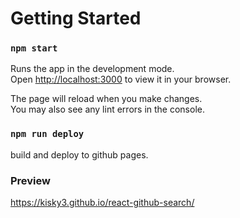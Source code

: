 # Getting Started 

### `npm start`

Runs the app in the development mode.\
Open [http://localhost:3000](http://localhost:3000) to view it in your browser.

The page will reload when you make changes.\
You may also see any lint errors in the console.

### `npm run deploy`
build and deploy to github pages.

### Preview
https://kisky3.github.io/react-github-search/





